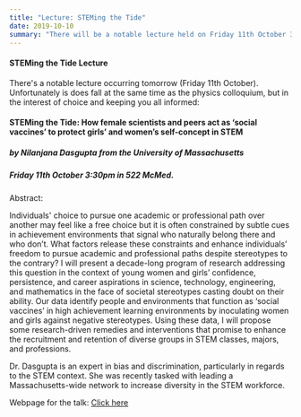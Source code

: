 ```yaml
---
title: "Lecture: STEMing the Tide"
date: 2019-10-10
summary: "There will be a notable lecture held on Friday 11th October 3.30pm at 522 McMed. 'STEMing the Tide: How female scientists and peers act as ‘social vaccines’ to protect girls’ and women’s self-concept in STEM'."
---
```


#### STEMing the Tide Lecture

 There's a notable lecture occurring tomorrow (Friday 11th October). Unfortunately is does fall at the same time as the physics colloquium, but in the interest of choice and keeping you all informed:

#### STEMing the Tide: How female scientists and peers act as ‘social vaccines’ to protect girls’ and women’s self-concept in STEM
##### by Nilanjana Dasgupta from the University of Massachusetts

##### Friday 11th October 3:30pm in 522 McMed.


Abstract:

Individuals' choice to pursue one academic or professional path over another may feel like a free choice but it is often constrained by subtle cues in achievement environments that signal who naturally belong there and who don’t. What factors release these constraints and enhance individuals’ freedom to pursue academic and professional paths despite stereotypes to the contrary? I will present a decade-long program of research addressing this question in the context of young women and girls’ confidence, persistence, and career aspirations in science, technology, engineering, and mathematics in the face of societal stereotypes casting doubt on their ability. Our data identify people and environments that function as ‘social vaccines’ in high achievement learning environments by inoculating women and girls against negative stereotypes. Using these data, I will propose some research-driven remedies and interventions that promise to enhance the recruitment and retention of diverse groups in STEM classes, majors, and professions.


Dr. Dasgupta is an expert in bias and discrimination, particularly in regards to the STEM context. She was recently tasked with leading a Massachusetts-wide network to increase diversity in the STEM workforce.

Webpage for the talk: [Click here](https://www.mcgill.ca/arts/channels/event/psychology-hebb-lecture-series-dr-nilanjana-buju-dasgupta-300544?fbclid=IwAR38z6xq0KRnAF7v-qTEHn7m8T1nUC1ORHbkSC0Kn5u3N-AuDQwSdowXTB8)